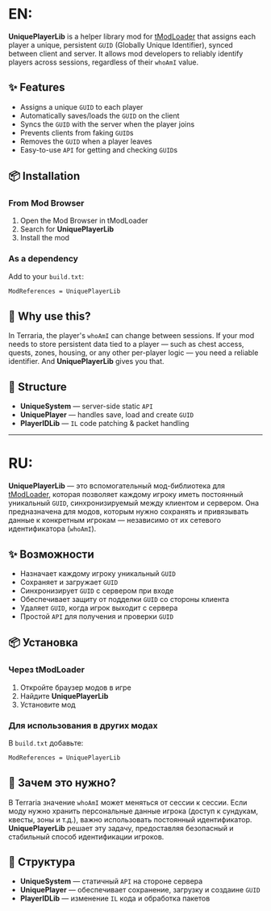 # EN:

**UniquePlayerLib** is a helper library mod for [tModLoader](https://github.com/tModLoader/tModLoader) that assigns each player a unique, persistent `GUID` (Globally Unique Identifier), synced between client and server. It allows mod developers to reliably identify players across sessions, regardless of their `whoAmI` value.

## ✨ Features
- Assigns a unique `GUID` to each player
- Automatically saves/loads the `GUID` on the client
- Syncs the `GUID` with the server when the player joins
- Prevents clients from faking `GUID`s
- Removes the `GUID` when a player leaves
- Easy-to-use `API` for getting and checking `GUID`s

## 📦 Installation

### From Mod Browser
1. Open the Mod Browser in tModLoader
2. Search for **UniquePlayerLib**
3. Install the mod

### As a dependency
Add to your `build.txt`:
```txt
ModReferences = UniquePlayerLib
```

## 🧠 Why use this?
In Terraria, the player's `whoAmI` can change between sessions. If your mod needs to store persistent data tied to a player — such as chest access, quests, zones, housing, or any other per-player logic — you need a reliable identifier. And **UniquePlayerLib** gives you that.

## 📁 Structure
- **UniqueSystem** — server-side static `API`
- **UniquePlayer** — handles save, load and create `GUID`
- **PlayerIDLib** — `IL` code patching & packet handling

---

# RU:

**UniquePlayerLib** — это вспомогательный мод-библиотека для [tModLoader](https://github.com/tModLoader/tModLoader), которая позволяет каждому игроку иметь постоянный уникальный `GUID`, синхронизируемый между клиентом и сервером. Она предназначена для модов, которым нужно сохранять и привязывать данные к конкретным игрокам — независимо от их сетевого идентификатора (`whoAmI`).

## ✨ Возможности
- Назначает каждому игроку уникальный `GUID`
- Сохраняет и загружает `GUID`
- Синхронизирует `GUID` с сервером при входе
- Обеспечивает защиту от подделки `GUID` со стороны клиента
- Удаляет `GUID`, когда игрок выходит с сервера
- Простой `API` для получения и проверки `GUID`

## 📦 Установка

### Через tModLoader
1. Откройте браузер модов в игре
2. Найдите **UniquePlayerLib**
3. Установите мод

### Для использования в других модах
В `build.txt` добавьте:
```txt
ModReferences = UniquePlayerLib
```

## 🧠 Зачем это нужно?
В Terraria значение `whoAmI` может меняться от сессии к сессии. Если моду нужно хранить персональные данные игрока (доступ к сундукам, квесты, зоны и т.д.), важно использовать постоянный идентификатор. **UniquePlayerLib** решает эту задачу, предоставляя безопасный и стабильный способ идентификации игроков.

## 📁 Структура
- **UniqueSystem** — статичный `API` на стороне сервера
- **UniquePlayer** — обеспечивает сохранение, загрузку и создаине `GUID`
- **PlayerIDLib** — изменение `IL` кода и обработка пакетов
